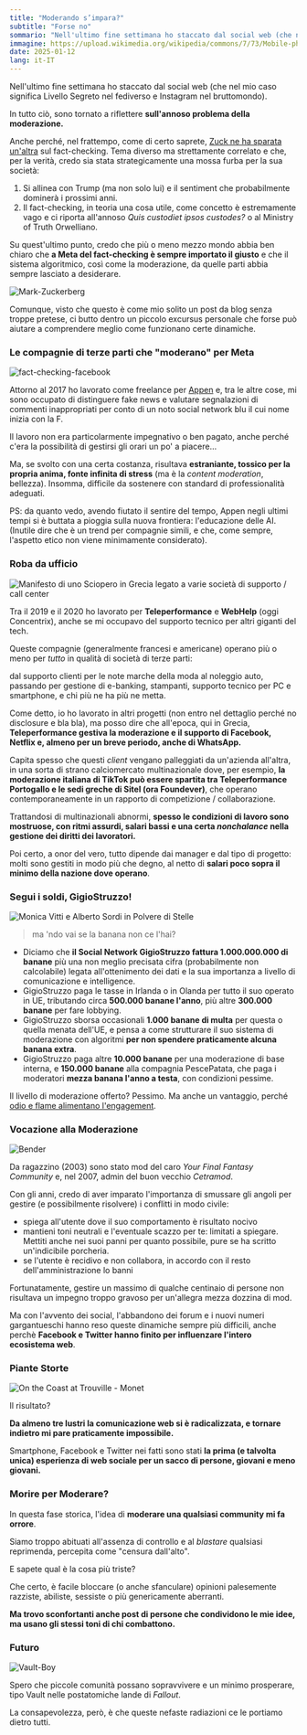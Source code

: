 ```yaml
---
title: "Moderando s’impara?"
subtitle: "Forse no"
sommario: "Nell'ultimo fine settimana ho staccato dal social web (che nel mio caso significa Livello Segreto nel fediverso e Instagram nel bruttomondo)..."
immagine: https://upload.wikimedia.org/wikipedia/commons/7/73/Mobile-phone-426559_1920.jpg
date: 2025-01-12
lang: it-IT
---
```


Nell'ultimo fine settimana ho staccato dal social web (che nel mio caso significa Livello Segreto nel fediverso e Instagram nel bruttomondo).

In tutto ciò, sono tornato a riflettere **sull'annoso problema della moderazione.** 

Anche perché, nel frattempo, come di certo saprete, [Zuck ne ha sparata un'altra](https://apnews.com/article/meta-facts-trump-musk-community-notes-413b8495939a058ff2d25fd23f2e0f43) sul fact-checking. Tema diverso ma strettamente correlato e che, per la verità, credo sia stata strategicamente una mossa furba per la sua società: 

1. Si allinea con Trump (ma non solo lui) e il sentiment che probabilmente dominerà i prossimi anni.
2. Il fact-checking, in teoria una cosa utile, come concetto è estremamente vago e ci riporta all'annoso _Quis custodiet ipsos custodes?_ o al Ministry of Truth Orwelliano.

Su quest'ultimo punto, credo che più o meno mezzo mondo abbia ben chiaro che **a Meta del fact-checking è sempre importato il giusto** e che il sistema algoritmico, così come la moderazione, da quelle parti abbia sempre lasciato a desiderare. 

![Mark-Zuckerberg](https://i2-prod.mirror.co.uk/incoming/article12343355.ece/ALTERNATES/s1200/Untitled-design-10.jpg)

Comunque, visto che questo è come mio solito un post da blog senza troppe pretese, ci butto dentro un piccolo excursus personale che forse può aiutare a comprendere meglio come funzionano certe dinamiche.

### Le compagnie di terze parti che "moderano" per Meta

![fact-checking-facebook](https://i.cbc.ca/1.5230628.1564513518!/fileImage/httpImage/image.jpg_gen/derivatives/original_1180/fact-check-warning-on-facebook.jpg)

Attorno al 2017 ho lavorato come freelance per [Appen](https://en.wikipedia.org/wiki/Appen_(company)) e, tra le altre cose, mi sono occupato di distinguere fake news e valutare segnalazioni di commenti inappropriati per conto di un noto social network blu il cui nome inizia con la F.

Il lavoro non era particolarmente impegnativo o ben pagato, anche perché c'era la possibilità di gestirsi gli orari un po' a piacere...

Ma, se svolto con una certa costanza, risultava **estraniante, tossico per la propria anima, fonte infinita di stress** (ma è la _content moderation_, bellezza). Insomma, difficile da sostenere con standard di professionalità adeguati.

PS: da quanto vedo, avendo fiutato il sentire del tempo, Appen negli ultimi tempi si è buttata a pioggia sulla nuova frontiera: l'educazione delle AI. (Inutile dire che è un trend per compagnie simili, e che, come sempre, l'aspetto etico non viene minimamente considerato).


### Roba da ufficio

![Manifesto di uno Sciopero in Grecia legato a varie società di supporto / call center](https://pamehellas.gr/wp-content/uploads/2024/02/2ndcall-center-strike.jpg)

Tra il 2019 e il 2020 ho lavorato per **Teleperformance** e **WebHelp** (oggi Concentrix), anche se mi occupavo del supporto tecnico per altri giganti del tech.

Queste compagnie (generalmente francesi e americane) operano più o meno per _tutto_ in qualità di società di terze parti: 

dal supporto clienti per le note marche della moda al noleggio auto, passando per gestione di e-banking, stampanti, supporto tecnico per PC e smartphone, e chi più ne ha più ne metta.

Come detto, io ho lavorato in altri progetti (non entro nel dettaglio perché no disclosure e bla bla), ma posso dire che all'epoca, qui in Grecia, **Teleperformance gestiva la moderazione e il supporto di Facebook, Netflix e, almeno per un breve periodo, anche di WhatsApp.** 

Capita spesso che questi _client_ vengano palleggiati da un'azienda all'altra, in una sorta di strano calciomercato multinazionale dove, per esempio, **la moderazione italiana di TikTok può essere spartita tra Teleperformance Portogallo e le sedi greche di Sitel (ora Foundever)**, che operano contemporaneamente in un rapporto di competizione / collaborazione.

Trattandosi di multinazionali abnormi, **spesso le condizioni di lavoro sono mostruose, con ritmi assurdi, salari bassi e una certa _nonchalance_ nella gestione dei diritti dei lavoratori.**

Poi certo, a onor del vero, tutto dipende dai manager e dal tipo di progetto: molti sono gestiti in modo più che degno, al netto di **salari poco sopra il minimo della nazione dove operano**.

### Segui i soldi, GigioStruzzo!

![Monica Vitti e Alberto Sordi in Polvere di Stelle](https://m.media-amazon.com/images/M/MV5BZmI2YWMwYzYtN2Q4Mi00YzYyLTllZGUtMzk2ZGQxZDcwNDA4XkEyXkFqcGc@._V1_FMjpg_UX845_.jpg)

> ma 'ndo vai se la banana non ce l'hai?

- Diciamo che **il Social Network GigioStruzzo fattura 1.000.000.000 di banane** più una non meglio precisata cifra (probabilmente non calcolabile) legata all'ottenimento dei dati e la sua importanza a livello di comunicazione e intelligence.
- GigioStruzzo paga le tasse in Irlanda o in Olanda per tutto il suo operato in UE, tributando circa **500.000 banane l'anno**, più altre **300.000 banane** per fare lobbying.
- GigioStruzzo sborsa occasionali **1.000 banane di multa** per questa o quella menata dell'UE, e pensa a come strutturare il suo sistema di moderazione con algoritmi **per non spendere praticamente alcuna banana extra**.
- GigioStruzzo paga altre **10.000 banane** per una moderazione di base interna, e **150.000 banane** alla compagnia PescePatata, che paga i moderatori **mezza banana l'anno a testa**, con condizioni pessime.

Il livello di moderazione offerto? Pessimo. Ma anche un vantaggio, perché [odio e flame alimentano l'engagement](https://www.sciencedirect.com/science/article/pii/S2405844023093994).


### Vocazione alla Moderazione

![Bender](https://c.tenor.com/8rtkhH9zsacAAAAM/futurama-escape.gif)

Da ragazzino (2003) sono stato mod del caro _Your Final Fantasy Community_ e, nel 2007, admin del buon vecchio _Cetramod_.

Con gli anni, credo di aver imparato l'importanza di smussare gli angoli per gestire (e possibilmente risolvere) i conflitti in modo civile:

- spiega all'utente dove il suo comportamento è risultato nocivo
- mantieni toni neutrali e l'eventuale scazzo per te: limitati a spiegare. Mettiti anche nei suoi panni per quanto possibile, pure se ha scritto un'indicibile porcheria.
- se l'utente è recidivo e non collabora, in accordo con il resto dell'amministrazione lo banni

Fortunatamente, gestire un massimo di qualche centinaio di persone non risultava un impegno troppo gravoso per un'allegra mezza dozzina di mod.

Ma con l'avvento dei social, l'abbandono dei forum e i nuovi numeri gargantueschi hanno reso queste dinamiche sempre più difficili, anche perchè **Facebook e Twitter hanno finito per influenzare l'intero ecosistema web**.

### Piante Storte 

![On the Coast at Trouville - Monet](https://www.artchive.com/wp-content/uploads/2024/03/on-the-coast-at-trouvilleclaude-monet-1881.jpg)

Il risultato? 

**Da almeno tre lustri la comunicazione web si è radicalizzata, e tornare indietro mi pare praticamente impossibile.**

Smartphone, Facebook e Twitter nei fatti sono stati **la prima (e talvolta unica) esperienza di web sociale per un sacco di persone, giovani e meno giovani.**

### Morire per Moderare?

In questa fase storica, l'idea di **moderare una qualsiasi community mi fa orrore**.

Siamo troppo abituati all'assenza di controllo e al _blastare_ qualsiasi reprimenda, percepita come "censura dall'alto".

E sapete qual è la cosa più triste? 

Che certo, è facile bloccare (o anche sfanculare) opinioni palesemente razziste, abiliste, sessiste o più genericamente aberranti.

**Ma trovo sconfortanti anche post di persone che condividono le mie idee, ma usano gli stessi toni di chi combattono.**

### Futuro

![Vault-Boy](https://upload.wikimedia.org/wikipedia/en/6/61/Vault_Boy_artwork.png)

Spero che piccole comunità possano sopravvivere e un minimo prosperare, tipo Vault nelle postatomiche lande di _Fallout_. 

La consapevolezza, però, è che queste nefaste radiazioni ce le portiamo dietro tutti.

